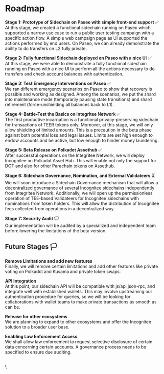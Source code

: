 # Roadmap

**Stage 1: Prototype of Sidechain on Paseo with simple front-end support** ✅\
At this stage, we created a functional sidechain running on Paseo which supported a narrow use case to run a public user testing campaign with a specific action flow. A simple web campaign page as UI supported the actions performed by end users. On Paseo, we can already demonstrate the ability to do transfers on L2 fully private.

**Stage 2: Fully functional Sidechain deployed on Paseo with a nice UI** ✅\
At this stage, we were able to demonstrate a fully functional sidechain running on Paseo with a nice UI to perform all the actions necessary to do transfers and check account balances with authentication.

**Stage 3: Test Emergency Interventions on Paseo** ✅\
We ran different emergency scenarios on Paseo to show that recovery is possible and working as designed. Among the scenarios, we put the shard into maintenance mode (temporarily pausing state transitions) and shard retirement (force-unshielding all balances back to L1).

**Stage 4: Battle-Test the Basics on Integritee Network** ✅\
The first productive incarnation is a functional privacy-preserving sidechain for transactions of TEER tokens only. Moreover, at this stage, we will only allow shielding of limited amounts. This is a precaution in the beta phase against both potential loss and legal issues. Limits are set high enough to endow accounts and be active, but low enough to hinder money laundering.

**Stage 5: Beta Release on Polkadot  Assethub** ✅\
After successful operations on the Integritee Network, we will deploy Incognitee on Polkadot Asset Hub. This will enable not only the support for DOT and also for other Parachain tokens on Assethub.

**Stage 6: Sidechain Governance, Nomination, and External Validateers** ⏳\
️We will soon introduce a Sidechain Governance mechanism that will allow a decentralized governance of several Incognitee sidechains independently from Integritee Network. Additionally, we will open up the permissionless operation of TEE-based Validateers for Incognitee sidechains with nominations from token holders. This will allow the distribution of Incognitee fees collected from operations in a decentralized way.

**Stage 7: Security Audit** 🏳️\
Our implementation will be audited by a specialized and independent team before lowering the limitations of the beta version.

## Future Stages 🏳️ <a href="#bd06" id="bd06"></a>

**Remove Limitations and add new features**\
Finally, we will remove certain limitations and add other features like private voting on Polkadot and Kusama and private token swaps.

**API Integration**\
At this point, our sidechain API will be compatible with js/api json-rpc, and integrate well with established wallets. This may involve upstreaming our authentication procedure for queries, so we will be looking for collaborations with wallet teams to make private transactions as smooth as can be.

**Release for other ecosystems**\
We are planning to expand to other ecosystems and offer the Incognitee solution to a broader user base.

**Enabling Law Enforcement Access**\
We shall allow law enforcement to request selective disclosure of certain data concerning certain accounts. A governance process needs to be specified to ensure due auditing.







\
\
